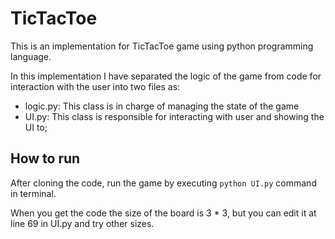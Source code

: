 # TicTacToe

This is an implementation for TicTacToe game using python programming language.

In this implementation I have separated the logic of the game from code for interaction with the user into two files as:
* logic.py: This class is in charge of managing the state of the game
* UI.py: This class is responsible for interacting with user and showing the UI to;

## How to run
After cloning the code, run the game by executing ```python UI.py``` command in terminal.

When you get the code the size of the board is 3 * 3, but you can edit it at line 69 in UI.py and try other sizes.
